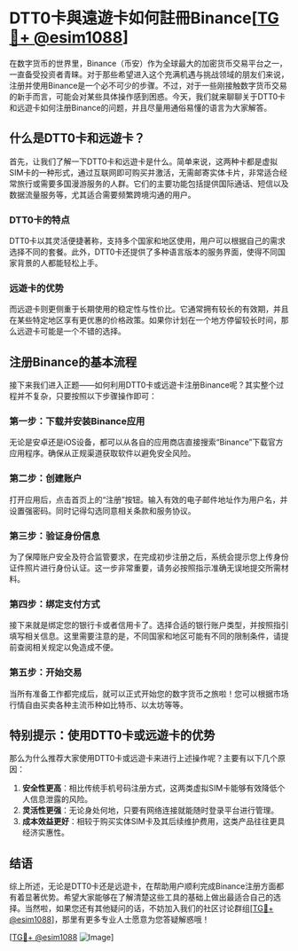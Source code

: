 # DTT0卡與遠遊卡如何註冊Binance[[TG💪+ @esim1088](https://t.me/s/esim1088)]

在数字货币的世界里，Binance（币安）作为全球最大的加密货币交易平台之一，一直备受投资者青睐。对于那些希望进入这个充满机遇与挑战领域的朋友们来说，注册并使用Binance是一个必不可少的步骤。不过，对于一些刚接触数字货币交易的新手而言，可能会对某些具体操作感到困惑。今天，我们就来聊聊关于DTT0卡和远遊卡如何注册Binance的问题，并且尽量用通俗易懂的语言为大家解答。

## 什么是DTT0卡和远遊卡？

首先，让我们了解一下DTT0卡和远遊卡是什么。简单来说，这两种卡都是虚拟SIM卡的一种形式，通过互联网即可购买并激活，无需邮寄实体卡片，非常适合经常旅行或需要多国漫游服务的人群。它们的主要功能包括提供国际通话、短信以及数据流量服务等，尤其适合需要频繁跨境沟通的用户。

### DTT0卡的特点

DTT0卡以其灵活便捷著称，支持多个国家和地区使用，用户可以根据自己的需求选择不同的套餐。此外，DTT0卡还提供了多种语言版本的服务界面，使得不同国家背景的人都能轻松上手。

### 远遊卡的优势

而远遊卡则更侧重于长期使用的稳定性与性价比。它通常拥有较长的有效期，并且在某些特定地区享有更优惠的价格政策。如果你计划在一个地方停留较长时间，那么远遊卡可能是一个不错的选择。

## 注册Binance的基本流程

接下来我们进入正题——如何利用DTT0卡或远遊卡注册Binance呢？其实整个过程并不复杂，只要按照以下步骤操作即可：

### 第一步：下载并安装Binance应用

无论是安卓还是iOS设备，都可以从各自的应用商店直接搜索“Binance”下载官方应用程序。确保从正规渠道获取软件以避免安全风险。

### 第二步：创建账户

打开应用后，点击首页上的“注册”按钮。输入有效的电子邮件地址作为用户名，并设置强密码。同时记得勾选同意相关条款和服务协议。

### 第三步：验证身份信息

为了保障账户安全及符合监管要求，在完成初步注册之后，系统会提示您上传身份证件照片进行身份认证。这一步非常重要，请务必按照指示准确无误地提交所需材料。

### 第四步：绑定支付方式

接下来就是绑定您的银行卡或者信用卡了。选择合适的银行账户类型，并按照指引填写相关信息。这里需要注意的是，不同国家和地区可能有不同的限制条件，请提前查阅相关规定以免造成不便。

### 第五步：开始交易

当所有准备工作都完成后，就可以正式开始您的数字货币之旅啦！您可以根据市场行情自由买卖各种主流币种如比特币、以太坊等等。

## 特别提示：使用DTT0卡或远遊卡的优势

那么为什么推荐大家使用DTT0卡或远遊卡来进行上述操作呢？主要有以下几个原因：

1. **安全性更高**：相比传统手机号码注册方式，这两类虚拟SIM卡能够有效降低个人信息泄露的风险。
2. **灵活性更强**：无论身处何地，只要有网络连接就能随时登录平台进行管理。
3. **成本效益更好**：相较于购买实体SIM卡及其后续维护费用，这类产品往往更具经济实惠性。

## 结语

综上所述，无论是DTT0卡还是远遊卡，在帮助用户顺利完成Binance注册方面都有着显著优势。希望大家能够在了解清楚这些工具的基础上做出最适合自己的选择。当然啦，如果您还有其他疑问的话，不妨加入我们的社区讨论群组[[TG💪+ @esim1088](https://t.me/s/esim1088)]，那里有更多专业人士愿意为您答疑解惑哦！

[[TG💪+ @esim1088](https://t.me/s/esim1088) ![Image](https://i.postimg.cc/4NQfJmqS/Snipaste-2025-05-13-00-14-12.png)]